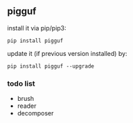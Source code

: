 ## pigguf

install it via pip/pip3:
```
pip install pigguf
```

update it (if previous version installed) by:
```
pip install pigguf --upgrade
```

### todo list
- brush
- reader
- decomposer